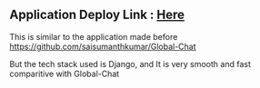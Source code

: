 ## Application Deploy Link : <a href="https://djangochat951.herokuapp.com/#/">Here</a>

This is similar to the application made before https://github.com/saisumanthkumar/Global-Chat

But the tech stack used is Django, and It is very smooth and fast comparitive with Global-Chat
